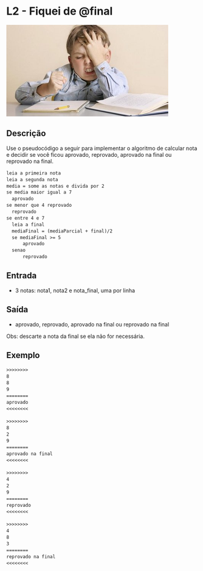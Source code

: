 # L2 - Fiquei de @final

![_](cover.jpg)

## Descrição

Use o pseudocódigo a seguir para implementar o algoritmo de calcular nota e decidir se você ficou aprovado, reprovado, aprovado na final ou reprovado na final.

```txt
leia a primeira nota
leia a segunda nota
media = some as notas e divida por 2
se media maior igual a 7
  aprovado
se menor que 4 reprovado
  reprovado
se entre 4 e 7
  leia a final
  mediaFinal = (mediaParcial + final)/2
  se mediaFinal >= 5
      aprovado
  senao
      reprovado
```

## Entrada

- 3 notas: nota1, nota2 e nota\_final, uma por linha

## Saída

- aprovado, reprovado, aprovado na final ou reprovado na final  

Obs: descarte a nota da final se ela não for necessária.

## Exemplo

``` txt
>>>>>>>>
8
8
9
========
aprovado
<<<<<<<<

>>>>>>>>
8
2
9
========
aprovado na final
<<<<<<<<

>>>>>>>>
4
2
9
========
reprovado
<<<<<<<<

>>>>>>>>
4
8
3
========
reprovado na final
<<<<<<<<
```
